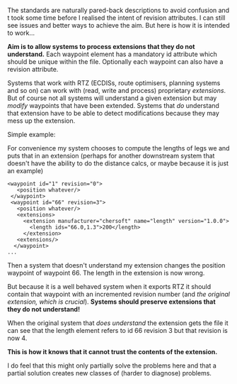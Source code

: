 The standards are naturally pared-back descriptions to avoid confusion and t took some time before I realised the intent of revision attributes. I can still see issues and better ways to achieve the aim. But here is how it is intended to work...

**Aim is to allow systems to process extensions that they do not understand.** Each waypoint element has a mandatory id attribute which should be unique within the file. Optionally each waypoint can also have a revision attribute. 

Systems that work with RTZ (ECDISs, route optimisers, planning systems and so on) can work with (read, write and process) proprietary *extensions*. But of course not all systems will understand a given extension but may *modify* waypoints that have been extended. Systems that *do* understand that extension have to be able to detect modifications because they may mess up the extension. 

Simple example:

For convenience my system chooses to compute the lengths of legs we and puts that in an extension (perhaps for another downstream system that doesn't have the ability to do the distance calcs, or maybe because it is just an example)

```
<waypoint id="1" revision="0">
   <position whatever/>
 </waypoint>
 <waypoint id="66" revision=3">
   <position whatever/>
   <extensions>
     <extension manufacturer="chersoft" name="length" version="1.0.0">
       <length ids="66.0,1.3">200</length>
     </extension>
   <extensions/>
  </waypoint>
...
```

Then a system that doesn't understand my extension changes the position waypoint of waypoint 66. The length in the extension is now wrong. 

But because it is a well behaved system when it exports RTZ it should contain that waypoint with an incremented revision number (and *the original extension, which is crucial*). **Systems should preserve extensions that they do not understand!** 

When the original system that *does understand* the extension gets the file it can see that the length element refers to id 66 revision 3 but that revision is now 4. 

**This is how it knows that it cannot trust the contents of the extension.**

I do feel that this might only partially solve the problems here and that a partial solution creates new classes of (harder to diagnose)  problems. 








  
  
